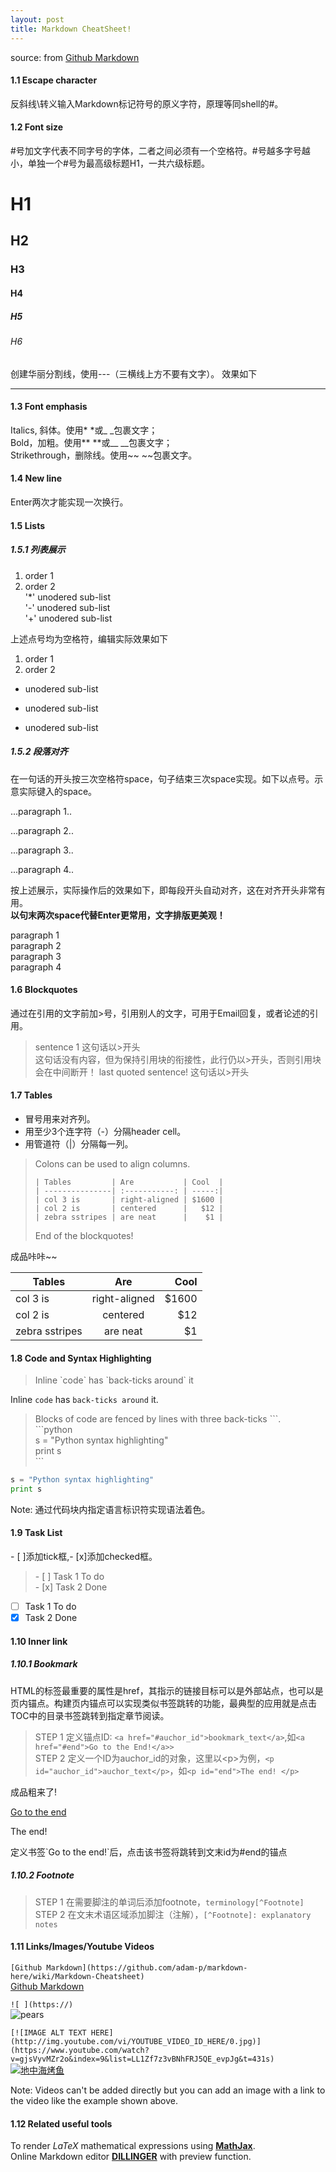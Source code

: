 ```yaml
---
layout: post
title: Markdown CheatSheet!
---
```


source: from [Github Markdown](https://github.com/adam-p/markdown-here/wiki/Markdown-Cheatsheet)

#### 1.1 Escape character
反斜线\转义输入Markdown标记符号的原义字符，原理等同shell的#。

#### 1.2 Font size
#号加文字代表不同字号的字体，二者之间必须有一个空格符。#号越多字号越小，单独一个#号为最高级标题H1，一共六级标题。
# H1
## H2
### H3
#### H4
##### H5
###### H6


创建华丽分割线，使用---（三横线上方不要有文字）。
效果如下

---

#### 1.3 Font emphasis
Italics, 斜体。使用* *或_ _包裹文字；  
Bold，加粗。使用\*\* \*\*或\_\_ \_\_包裹文字；  
Strikethrough，删除线。使用~~ ~~包裹文字。

#### 1.4 New line
Enter两次才能实现一次换行。

#### 1.5 Lists
##### 1.5.1 列表展示
   1. order 1  
   2. order 2  
   '*' unodered sub-list  
   '-' unodered sub-list  
   '+' unodered sub-list
   
上述点号均为空格符，编辑实际效果如下
1. order 1
2. order 2  
* unodered sub-list
- unodered sub-list
+ unodered sub-list

##### 1.5.2 段落对齐
在一句话的开头按三次空格符space，句子结束三次space实现。如下以点号。示意实际键入的space。

...paragraph 1..

...paragraph 2..

...paragraph 3..

...paragraph 4..



按上述展示，实际操作后的效果如下，即每段开头自动对齐，这在对齐开头非常有用。  
**以句末两次space代替Enter更常用，文字排版更美观！**

   paragraph 1  
   paragraph 2  
   paragraph 3  
   paragraph 4  

#### 1.6 Blockquotes
通过在引用的文字前加>号，引用别人的文字，可用于Email回复，或者论述的引用。
> sentence 1 这句话以>开头  
> 这句话没有内容，但为保持引用块的衔接性，此行仍以>开头，否则引用块会在中间断开！
> last quoted sentence! 这句话以>开头

#### 1.7 Tables
* 冒号用来对齐列。
* 用至少3个连字符（-）分隔header cell。
* 用管道符（|）分隔每一列。

> Colons can be used to align columns.
> ```
> | Tables         | Are           | Cool  | 
> | ---------------| :-----------: | -----:|
> | col 3 is       | right-aligned | $1600 |
> | col 2 is       | centered      |   $12 |
> | zebra sstripes | are neat      |    $1 |
> ```
> End of the blockquotes!

成品咔咔~~

| Tables         | Are           | Cool  | 
| ---------------| :-----------: | -----:|
| col 3 is       | right-aligned | $1600 |
| col 2 is       | centered      |   $12 |
| zebra sstripes | are neat      |    $1 |


#### 1.8 Code and Syntax Highlighting
> Inline \`code\` has \`back-ticks around\` it

Inline `code` has `back-ticks around` it.

> Blocks of code are fenced by lines with three back-ticks \```.  
> \```python  
> s = "Python syntax highlighting"  
> print s  
> \```
```python
s = "Python syntax highlighting"
print s
```
Note: 通过代码块内指定语言标识符实现语法着色。

#### 1.9 Task List
\- \[ \]添加tick框,\- \[x\]添加checked框。
> \- \[ \] Task 1 To do  
> \- \[x\] Task 2 Done
- [ ] Task 1 To do
- [x] Task 2 Done

#### 1.10 Inner link
##### 1.10.1 Bookmark
HTML的<a>标签最重要的属性是href，其指示的链接目标可以是外部站点，也可以是页内锚点。构建页内锚点可以实现类似书签跳转的功能，最典型的应用就是点击TOC中的目录书签跳转到指定章节阅读。
> STEP 1 定义锚点ID: `<a href="#auchor_id">bookmark_text</a>`,如`<a href="#end">Go to the End!</a>>`  
> STEP 2 定义一个ID为auchor_id的对象，这里以\<p\>为例，`<p id="auchor_id">auchor_text</p>`，如`<p id="end">The end! </p>`

成品粗来了!

<a href="#end">Go to the end</a>
<p id="end">The end! </p>  
定义书签`Go to the end!`后，点击该书签将跳转到文末id为#end的锚点

##### 1.10.2 Footnote
> STEP 1 在需要脚注的单词后添加footnote，`terminology[^Footnote]`  
> STEP 2 在文末术语区域添加脚注（注解），`[^Footnote]: explanatory notes`  

#### 1.11 Links/Images/Youtube Videos
`[Github Markdown](https://github.com/adam-p/markdown-here/wiki/Markdown-Cheatsheet)`  
[Github Markdown](https://github.com/adam-p/markdown-here/wiki/Markdown-Cheatsheet)  


`![ ](https://)`  
![pears](https://raw.githubusercontent.com/MingCHEN4/MingCHEN4.github.io/master/images/IMG_2889.jpg)


`[![IMAGE ALT TEXT HERE](http://img.youtube.com/vi/YOUTUBE_VIDEO_ID_HERE/0.jpg)](https://www.youtube.com/watch?v=gjsVyvMZr2o&index=9&list=LL1Zf7z3vBNhFRJ5QE_evpJg&t=431s)`  
[![地中海烤鱼](https://s.ytimg.com/yts/img/favicon_48-vflVjB_Qk.png)](https://www.youtube.com/watch?v=gjsVyvMZr2o&index=9&list=LL1Zf7z3vBNhFRJ5QE_evpJg&t=431s)


Note: Videos can't be added directly but you can add an image with a link to the video like the example shown above.

#### 1.12 Related useful tools
To render *LaTeX* mathematical expressions using [**MathJax**](https://www.mathjax.org/).  
Online Markdown editor [**DILLINGER**](https://dillinger.io/) with preview function.
